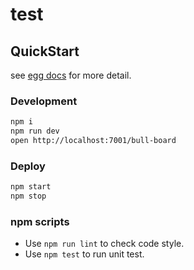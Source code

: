 # test

## QuickStart

<!-- add docs here for user -->

see [egg docs][egg] for more detail.

### Development

```bash
npm i
npm run dev
open http://localhost:7001/bull-board
```

### Deploy

```bash
npm start
npm stop
```

### npm scripts

- Use `npm run lint` to check code style.
- Use `npm test` to run unit test.

[egg]: https://eggjs.org
